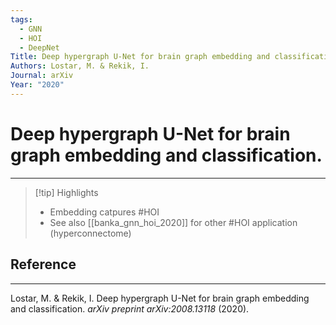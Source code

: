 ```yaml
---
tags:
  - GNN
  - HOI
  - DeepNet
Title: Deep hypergraph U-Net for brain graph embedding and classification.
Authors: Lostar, M. & Rekik, I.
Journal: arXiv
Year: "2020"
---
```

# Deep hypergraph U-Net for brain graph embedding and classification.

---

> [!tip] Highlights
> - Embedding catpures #HOI 
> - See also [[banka_gnn_hoi_2020]] for other #HOI application (hyperconnectome)


## Reference
---
Lostar, M. & Rekik, I. Deep hypergraph U-Net for brain graph embedding and classification. _arXiv preprint arXiv:2008.13118_ (2020).